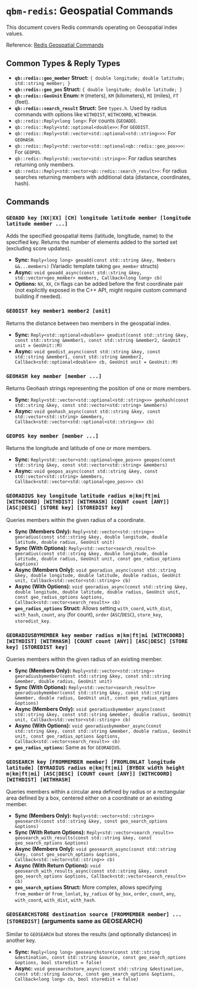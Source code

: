 # `qbm-redis`: Geospatial Commands

This document covers Redis commands operating on Geospatial index values.

Reference: [Redis Geospatial Commands](https://redis.io/commands/?group=geo)

## Common Types & Reply Types

*   **`qb::redis::geo_member` Struct:** `{ double longitude; double latitude; std::string member; }`
*   **`qb::redis::geo_pos` Struct:** `{ double longitude; double latitude; }`
*   **`qb::redis::GeoUnit` Enum:** `M` (meters), `KM` (kilometers), `MI` (miles), `FT` (feet).
*   **`qb::redis::search_result` Struct:** See `types.h`. Used by radius commands with options like `WITHDIST`, `WITHCOORD`, `WITHHASH`.
*   `qb::redis::Reply<long long>`: For counts (`GEOADD`).
*   `qb::redis::Reply<std::optional<double>>`: For `GEODIST`.
*   `qb::redis::Reply<std::vector<std::optional<std::string>>>`: For `GEOHASH`.
*   `qb::redis::Reply<std::vector<std::optional<qb::redis::geo_pos>>>`: For `GEOPOS`.
*   `qb::redis::Reply<std::vector<std::string>>`: For radius searches returning only members.
*   `qb::redis::Reply<std::vector<qb::redis::search_result>>`: For radius searches returning members with additional data (distance, coordinates, hash).

## Commands

### `GEOADD key [NX|XX] [CH] longitude latitude member [longitude latitude member ...]`

Adds the specified geospatial items (latitude, longitude, name) to the specified key. Returns the number of elements added to the sorted set (excluding score updates).

*   **Sync:** `Reply<long long> geoadd(const std::string &key, Members &&...members)` (Variadic template taking `geo_member` structs)
*   **Async:** `void geoadd_async(const std::string &key, std::vector<geo_member> members, Callback<long long> cb)`
*   **Options:** `NX`, `XX`, `CH` flags can be added before the first coordinate pair (not explicitly exposed in the C++ API, might require custom command building if needed).

### `GEODIST key member1 member2 [unit]`

Returns the distance between two members in the geospatial index.

*   **Sync:** `Reply<std::optional<double>> geodist(const std::string &key, const std::string &member1, const std::string &member2, GeoUnit unit = GeoUnit::M)`
*   **Async:** `void geodist_async(const std::string &key, const std::string &member1, const std::string &member2, Callback<std::optional<double>> cb, GeoUnit unit = GeoUnit::M)`

### `GEOHASH key member [member ...]`

Returns Geohash strings representing the position of one or more members.

*   **Sync:** `Reply<std::vector<std::optional<std::string>>> geohash(const std::string &key, const std::vector<std::string> &members)`
*   **Async:** `void geohash_async(const std::string &key, const std::vector<std::string> &members, Callback<std::vector<std::optional<std::string>>> cb)`

### `GEOPOS key member [member ...]`

Returns the longitude and latitude of one or more members.

*   **Sync:** `Reply<std::vector<std::optional<geo_pos>>> geopos(const std::string &key, const std::vector<std::string> &members)`
*   **Async:** `void geopos_async(const std::string &key, const std::vector<std::string> &members, Callback<std::vector<std::optional<geo_pos>>> cb)`

### `GEORADIUS key longitude latitude radius m|km|ft|mi [WITHCOORD] [WITHDIST] [WITHHASH] [COUNT count [ANY]] [ASC|DESC] [STORE key] [STOREDIST key]`

Queries members within the given radius of a coordinate.

*   **Sync (Members Only):** `Reply<std::vector<std::string>> georadius(const std::string &key, double longitude, double latitude, double radius, GeoUnit unit)`
*   **Sync (With Options):** `Reply<std::vector<search_result>> georadius(const std::string &key, double longitude, double latitude, double radius, GeoUnit unit, const geo_radius_options &options)`
*   **Async (Members Only):** `void georadius_async(const std::string &key, double longitude, double latitude, double radius, GeoUnit unit, Callback<std::vector<std::string>> cb)`
*   **Async (With Options):** `void georadius_async(const std::string &key, double longitude, double latitude, double radius, GeoUnit unit, const geo_radius_options &options, Callback<std::vector<search_result>> cb)`
*   **`geo_radius_options` Struct:** Allows setting `with_coord`, `with_dist`, `with_hash`, `count`, `any` (for count), `order` (`ASC`/`DESC`), `store_key`, `storedist_key`.

### `GEORADIUSBYMEMBER key member radius m|km|ft|mi [WITHCOORD] [WITHDIST] [WITHHASH] [COUNT count [ANY]] [ASC|DESC] [STORE key] [STOREDIST key]`

Queries members within the given radius of an existing member.

*   **Sync (Members Only):** `Reply<std::vector<std::string>> georadiusbymember(const std::string &key, const std::string &member, double radius, GeoUnit unit)`
*   **Sync (With Options):** `Reply<std::vector<search_result>> georadiusbymember(const std::string &key, const std::string &member, double radius, GeoUnit unit, const geo_radius_options &options)`
*   **Async (Members Only):** `void georadiusbymember_async(const std::string &key, const std::string &member, double radius, GeoUnit unit, Callback<std::vector<std::string>> cb)`
*   **Async (With Options):** `void georadiusbymember_async(const std::string &key, const std::string &member, double radius, GeoUnit unit, const geo_radius_options &options, Callback<std::vector<search_result>> cb)`
*   **`geo_radius_options`:** Same as for `GEORADIUS`.

### `GEOSEARCH key [FROMMEMBER member] [FROMLONLAT longitude latitude] [BYRADIUS radius m|km|ft|mi] [BYBOX width height m|km|ft|mi] [ASC|DESC] [COUNT count [ANY]] [WITHCOORD] [WITHDIST] [WITHHASH]`

Queries members within a circular area defined by radius or a rectangular area defined by a box, centered either on a coordinate or an existing member.

*   **Sync (Members Only):** `Reply<std::vector<std::string>> geosearch(const std::string &key, const geo_search_options &options)`
*   **Sync (With Return Options):** `Reply<std::vector<search_result>> geosearch_with_results(const std::string &key, const geo_search_options &options)`
*   **Async (Members Only):** `void geosearch_async(const std::string &key, const geo_search_options &options, Callback<std::vector<std::string>> cb)`
*   **Async (With Return Options):** `void geosearch_with_results_async(const std::string &key, const geo_search_options &options, Callback<std::vector<search_result>> cb)`
*   **`geo_search_options` Struct:** More complex, allows specifying `from_member` or `from_lonlat`, `by_radius` or `by_box`, `order`, `count`, `any`, `with_coord`, `with_dist`, `with_hash`.

### `GEOSEARCHSTORE destination source [FROMMEMBER member] ... [STOREDIST]` (arguments same as GEOSEARCH)

Similar to `GEOSEARCH` but stores the results (and optionally distances) in another key.

*   **Sync:** `Reply<long long> geosearchstore(const std::string &destination, const std::string &source, const geo_search_options &options, bool storedist = false)`
*   **Async:** `void geosearchstore_async(const std::string &destination, const std::string &source, const geo_search_options &options, Callback<long long> cb, bool storedist = false)` 